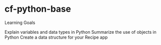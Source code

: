 # cf-python-base
 
Learning Goals

Explain variables and data types in Python
Summarize the use of objects in Python
Create a data structure for your Recipe app
